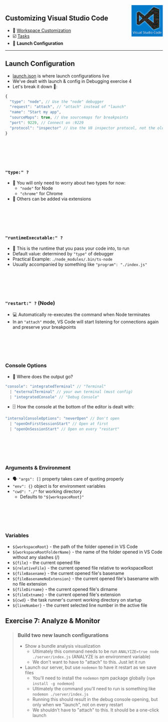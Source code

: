 <img align='right' height=100 src='../../public/vscode.png'>

## Customizing Visual Studio Code

- 🎨 [Workspace Customization](./workspace.md)
- ☑️ [Tasks](./tasks.md)
- 🚀 **Launch Configuration**

---

## Launch Configuration

- [launch.json](../../.vscode/launch.json) is where launch configurations live
- We've dealt with launch & config in Debugging exercise 4
- Let's break it down 🕺:

```js
{
  "type": "node", // Use the "node" debugger
  "request": "attach", // "attach" instead of "launch"
  "name": "Start my app",
  "sourceMaps": true, // Use sourcemaps for breakpoints
  "port": 9229, // Connect on :9229
  "protocol": "inspector" // Use the V8 inspector protocol, not the old V8 debugger protocl
}
```

<br><br><br><br>

### `"type:" ?`

- 🤔 You will only need to worry about two types for now:
  - `"node"` for Node
  - `"chrome"` for Chrome
- 🔌 Others can be added via extensions

<br><br><br><br>

### `"runtimeExecutable:" ?`

- 🏃 This is the runtime that you pass your code into, to run
- Default value: determined by `"type"` of debugger
- Practical Example: `./node_modules/.bin/ts-node`
- Usually accompanied by something like `"program": "./index.js"`

<br><br><br><br>

### `"restart:" ?` (Node)

- 💻 Automatically re-executes the command when Node terminates
- In an `"attach"` mode, VS Code will start listening for connections again and preserve your breakpoints

<br><br><br><br>

### Console Options

- 👾 Where does the output go?

```js
"console": "integratedTerminal" // "Terminal"
  | "externalTerminal" // your own terminal (must config)
  | "integratedConsole" // "Debug Console"
```

- 🗄 How the console at the bottom of the editor is dealt with:

```js
"internalConsoleOptions": "neverOpen" // Don't open
  | "openOnFirstSessionStart" // Open at first
  | "openOnSessionStart" // Open on every "restart"
```

<br><br><br><br>

### Arguments & Environment

- 🗣 `"args": []` property takes care of quoting properly
- `"env": {}` object is for environment variables
- `"cwd": "./"` for working directory
  - Defaults to `"${workspaceRoot}"`

<br><br><br><br>

### Variables

- `${workspaceRoot}` - the path of the folder opened in VS Code
- `${workspaceRootFolderName}` - the name of the folder opened in VS Code without any slashes (/)
- `${file}` - the current opened file
- `${relativeFile}` - the current opened file relative to workspaceRoot
- `${fileBasename}` - the current opened file's basename
- `${fileBasenameNoExtension}` - the current opened file's basename with no file extension
- `${fileDirname}` - the current opened file's dirname
- `${fileExtname}` - the current opened file's extension
- `${cwd}` - the task runner's current working directory on startup
- `${lineNumber}` - the current selected line number in the active file

## Exercise 7: Analyze & Monitor

> ### Build two new launch configurations
>
> - Show a bundle analysis visualization
>   - Ultimately this command needs to be run `ANALYIZE=true node ./server/index.js` (ANALYZE is an environment variable)
>   - We don't want to have to "attach" to this. Just let it run
> - Launch our server, but use `nodemon` to have it restart as we save files
>   - You'll need to install the `nodemon` npm package globally (`npm install -g nodemon`)
>   - Ultimately the command you'll need to run is something like `nodemon ./server/index.js`
>   - Running this should result in the debug console opening, but only when we "launch", not on every restart
>   - We shouldn't have to "attach" to this. It should be a one-click launch
